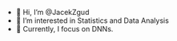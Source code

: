 - 👋 Hi, I’m @JacekZgud
- 👀 I’m interested in Statistics and Data Analysis 
- 🌱 Currently, I focus on DNNs.
